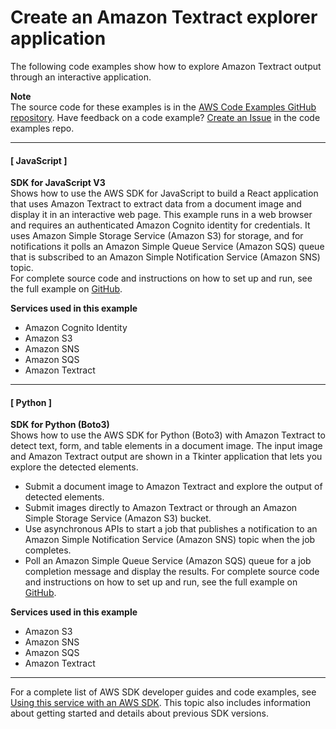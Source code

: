 # Create an Amazon Textract explorer application<a name="example_cross_TextractExplorer_section"></a>

The following code examples show how to explore Amazon Textract output through an interactive application\.

**Note**  
The source code for these examples is in the [AWS Code Examples GitHub repository](https://github.com/awsdocs/aws-doc-sdk-examples)\. Have feedback on a code example? [Create an Issue](https://github.com/awsdocs/aws-doc-sdk-examples/issues/new/choose) in the code examples repo\. 

------
#### [ JavaScript ]

**SDK for JavaScript V3**  
 Shows how to use the AWS SDK for JavaScript to build a React application that uses Amazon Textract to extract data from a document image and display it in an interactive web page\. This example runs in a web browser and requires an authenticated Amazon Cognito identity for credentials\. It uses Amazon Simple Storage Service \(Amazon S3\) for storage, and for notifications it polls an Amazon Simple Queue Service \(Amazon SQS\) queue that is subscribed to an Amazon Simple Notification Service \(Amazon SNS\) topic\.   
 For complete source code and instructions on how to set up and run, see the full example on [GitHub](https://github.com/awsdocs/aws-doc-sdk-examples/tree/main/javascriptv3/example_code/cross-services/textract-react)\.   

**Services used in this example**
+ Amazon Cognito Identity
+ Amazon S3
+ Amazon SNS
+ Amazon SQS
+ Amazon Textract

------
#### [ Python ]

**SDK for Python \(Boto3\)**  
 Shows how to use the AWS SDK for Python \(Boto3\) with Amazon Textract to detect text, form, and table elements in a document image\. The input image and Amazon Textract output are shown in a Tkinter application that lets you explore the detected elements\.   
+ Submit a document image to Amazon Textract and explore the output of detected elements\.
+ Submit images directly to Amazon Textract or through an Amazon Simple Storage Service \(Amazon S3\) bucket\.
+ Use asynchronous APIs to start a job that publishes a notification to an Amazon Simple Notification Service \(Amazon SNS\) topic when the job completes\.
+ Poll an Amazon Simple Queue Service \(Amazon SQS\) queue for a job completion message and display the results\.
 For complete source code and instructions on how to set up and run, see the full example on [GitHub](https://github.com/awsdocs/aws-doc-sdk-examples/tree/main/python/cross_service/textract_explorer)\.   

**Services used in this example**
+ Amazon S3
+ Amazon SNS
+ Amazon SQS
+ Amazon Textract

------

For a complete list of AWS SDK developer guides and code examples, see [Using this service with an AWS SDK](UsingAWSSDK.md#sdk-general-information-section)\. This topic also includes information about getting started and details about previous SDK versions\.